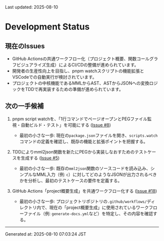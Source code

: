 Last updated: 2025-08-10

# Development Status

## 現在のIssues
- GitHub Actionsの共通ワークフロー化（プロジェクト概要、関数コールグラフビジュアライズ生成）によるCI/CDの整備が進められています。
- 開発者の生産性向上を目指し、pnpm watchスクリプトの機能拡張とVSCodeでの自動実行が検討されています。
- プロジェクトの中核機能であるMMLからAST、ASTからJSONへの変換ロジックをTDDで再実装するための準備が進められています。

## 次の一手候補
1. pnpm script watchを、「1行コマンドでページオープンとPEGファイル監視・自動ビルド・テスト」を可能にする ([Issue #8](issue-notes/8.md))
   - 最初の小さな一歩: 現在の`package.json`ファイルを開き、`scripts.watch`コマンドの定義を確認し、既存の機能と拡張ポイントを把握する。

2. TDDによりmml2json関数を新たにPEGから実装しなおすためのテストケースを生成する ([Issue #5](issue-notes/5.md))
   - 最初の小さな一歩: 既存の`mml2json`関数のソースコードを読み込み、シンプルなMML入力（例: `c`）に対してどのようなJSONが出力されるべきかを分析し、最初のテストケースの要件を定義する。

3. GitHub Actions「project概要生成」を共通ワークフロー化する ([Issue #18](issue-notes/18.md))
   - 最初の小さな一歩: プロジェクトリポジトリの`.github/workflows/`ディレクトリ内で、現在の「project概要生成」に使用されているワークフローファイル（例: `generate-docs.yml`など）を特定し、その内容を確認する。

---
Generated at: 2025-08-10 07:03:24 JST
